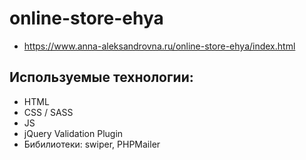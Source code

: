 # online-store-ehya

- https://www.anna-aleksandrovna.ru/online-store-ehya/index.html

## Используемые технологии:
- HTML
- CSS / SASS
- JS
- jQuery Validation Plugin
- Бибилиотеки: swiper, PHPMailer
